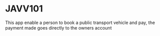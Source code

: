 # JAVV101
This app enable a person to book a public transport vehicle and pay,  the payment made goes directly to the owners account 
